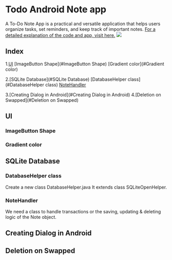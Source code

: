# Todo Android Note app
A To-Do Note App is a practical and versatile application that helps users organize tasks, set reminders, and keep track of important notes.
[For a detailed explanation of the code and app, visit here.](https://rishiz.net/to-do-note-app-in-android-sqlitedatabase/)
![](https://youtu.be/-Zuqn_m37W4)
## Index ##
1.[UI](#UI)
  [ImageButton Shape](#ImageButton Shape)
  [Gradient color](#Gradient color)
  
2.[SQLite Database](#SQLite Database)
  [DatabaseHelper class](#DatabaseHelper class)
  [NoteHandler](#NoteHandler)

3.[Creating Dialog in Android](#Creating Dialog in Android)
4.[Deletion on Swapped](#Deletion on Swapped)
## UI
### ImageButton Shape
### Gradient color
## SQLite Database
### DatabaseHelper class
Create a new class DatabaseHelper.java It extends class SQLiteOpenHelper.
### NoteHandler
We need a class to handle transactions or the saving, updating & deleting logic of the Note object.
## Creating Dialog in Android
## Deletion on Swapped

